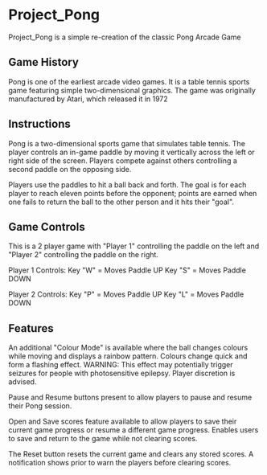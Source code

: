 # Project_Pong
Project_Pong is a simple re-creation of the classic Pong Arcade Game


## Game History
Pong is one of the earliest arcade video games. It is a table tennis sports game featuring simple two-dimensional graphics. The game was originally manufactured by Atari, which released it in 1972


## Instructions
Pong is a two-dimensional sports game that simulates table tennis. The player controls an in-game paddle by moving it vertically across the left or right side of the screen. Players compete against others controlling a second paddle on the opposing side. 

Players use the paddles to hit a ball back and forth. The goal is for each player to reach eleven points before the opponent; points are earned when one fails to return the ball to the other person and it hits their "goal".


## Game Controls
This is a 2 player game with "Player 1" controlling the paddle on the left and "Player 2" controlling the paddle on the right. 

Player 1 Controls:
        Key "W" = Moves Paddle UP
        Key "S" = Moves Paddle DOWN
        
Player 2 Controls:
        Key "P" = Moves Paddle UP
        Key "L" = Moves Paddle DOWN


## Features
An additional "Colour Mode" is available where the ball changes colours while moving and displays a rainbow pattern. Colours change quick and form a flashing effect. WARNING: This effect may potentially trigger seizures for people with photosensitive epilepsy. Player discretion is advised.

Pause and Resume buttons present to allow players to pause and resume their Pong session.

Open and Save scores feature available to allow players to save their current game progress or resume a different game progress. Enables users to save and return to the game while not clearing scores.

The Reset button resets the current game and clears any stored scores. A notification shows prior to warn the players before clearing scores.
